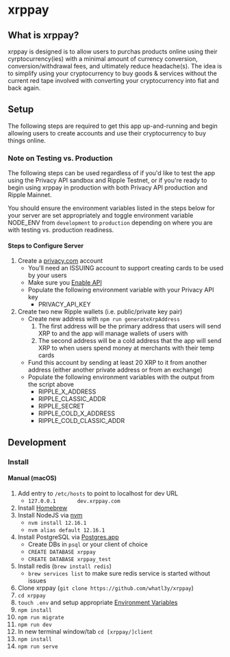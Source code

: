 # xrppay

## What is xrppay?

xrppay is designed is to allow users to purchas products online using
their cyrptocurrency(ies) with a minimal amount of currency conversion,
conversion/withdrawal fees, and ultimately reduce headache(s). The idea is to simplify
using your cryptocurrency to buy goods & services without the current red
tape involved with converting your cryptocurrency into fiat and back again.

## Setup

The following steps are required to get this app up-and-running and begin allowing
users to create accounts and use their cryptocurrency to buy things online.

### Note on Testing vs. Production

The following steps can be used regardless of if you'd like to test the app using
the Privacy API sandbox and Ripple Testnet, or if you're ready to begin using xrppay
in production with both Privacy API production and Ripple Mainnet.

You should ensure the environment variables listed in the steps below
for your server are set appropriately and toggle environment variable
NODE_ENV from `development` to `production` depending on where you are with
testing vs. production readiness.

#### Steps to Configure Server

1. Create a [privacy.com](https://privacy.com/) account
    - You'll need an ISSUING account to support creating cards to be used by your users
    - Make sure you [Enable API](https://privacy.com/account#api-key)
    - Populate the following environment variable with your Privacy API key
        - PRIVACY_API_KEY
2. Create two new Ripple wallets (i.e. public/private key pair)
    - Create new address with `npm run generateXrpAddress`
        1. The first address will be the primary address that users will send XRP to and the app will manage wallets of users with
        2. The second address will be a cold address that the app will send XRP to when users spend money at merchants with their temp cards
    - Fund this account by sending at least 20 XRP to it from another address (either another private address or from an exchange)
    - Populate the following environment variables with the output from the script above
        - RIPPLE_X_ADDRESS
        - RIPPLE_CLASSIC_ADDR
        - RIPPLE_SECRET
        - RIPPLE_COLD_X_ADDRESS
        - RIPPLE_COLD_CLASSIC_ADDR

## Development

### Install

#### Manual (macOS)

1. Add entry to `/etc/hosts` to point to localhost for dev URL
    - `127.0.0.1       dev.xrppay.com`
2. Install [Homebrew](https://brew.sh/)
3. Install NodeJS via [nvm](https://github.com/nvm-sh/nvm)
    - `nvm install 12.16.1`
    - `nvm alias default 12.16.1`
4. Install PostgreSQL via [Postgres.app](https://postgresapp.com/)
    - Create DBs in `psql` or your client of choice
    - `CREATE DATABASE xrppay`
    - `CREATE DATABASE xrppay_test`
5. Install redis (`brew install redis`)
    - `brew services list` to make sure redis service is started without issues
6. Clone xrppay (`git clone https://github.com/whatl3y/xrppay`)
7. `cd xrppay`
8. `touch .env` and setup appropriate [Environment Variables](#Environment-Variables)
9. `npm install`
9. `npm run migrate`
10. `npm run dev`
11. In new terminal window/tab `cd [xrppay/]client`
12. `npm install`
13. `npm run serve`